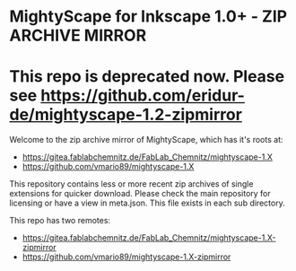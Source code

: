 # MightyScape for Inkscape 1.0+ - ZIP ARCHIVE MIRROR

# This repo is deprecated now. Please see https://github.com/eridur-de/mightyscape-1.2-zipmirror

Welcome to the zip archive mirror of MightyScape, which has it's roots at:
- https://gitea.fablabchemnitz.de/FabLab_Chemnitz/mightyscape-1.X
- https://github.com/vmario89/mightyscape-1.X

This repository contains less or more recent zip archives of single extensions for quicker download. Please check the main repository for licensing or have a view in meta.json. This file exists in each sub directory.

This repo has two remotes:
* https://gitea.fablabchemnitz.de/FabLab_Chemnitz/mightyscape-1.X-zipmirror
* https://github.com/vmario89/mightyscape-1.X-zipmirror
